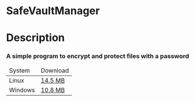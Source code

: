 # SafeVaultManager
<h1>Description</h1>
<h3>A simple program to encrypt and protect files with a password</h3>




<table>
  <thead>
    <td>System</td> 
    <td>Download</td> 
  </thead>
  <tbody>
    <tr>
      <td>
        Linux
      </td>
      <td>
        <a href="https://github.com/OthmaneRegragui/SafeVaultManager/blob/main/Linux/SVM?raw=true">14.5 MB</a>
      </td>
    </tr>
    <tr>
      <td>
        Windows
      </td>
      <td>
        <a href="https://github.com/OthmaneRegragui/SafeVaultManager/blob/main/Windows/SVM.exe?raw=true">10.8 MB</a>
      </td>
    </tr>
  </tbody>
</table>
